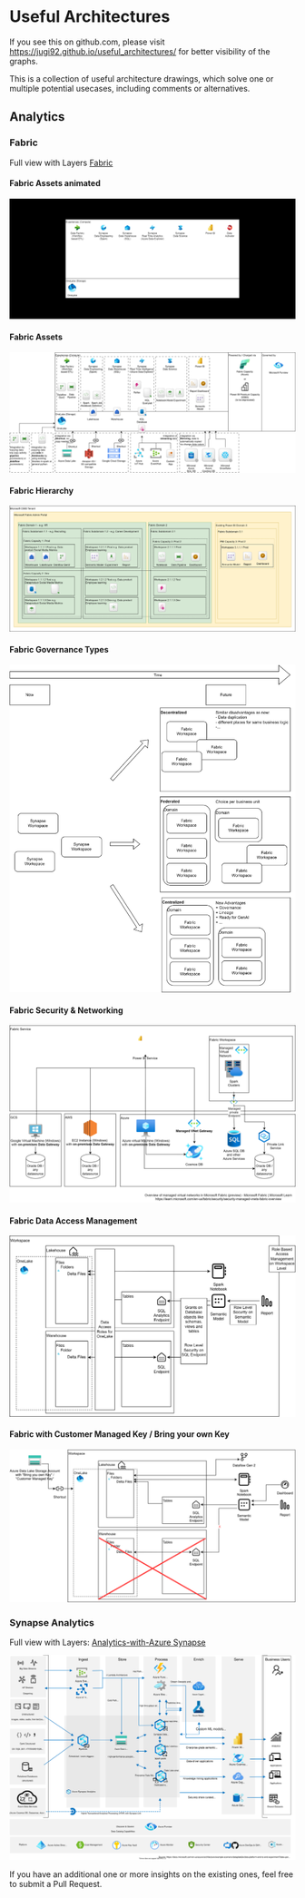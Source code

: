 # Useful Architectures

If you see this on github.com, please visit https://jugi92.github.io/useful_architectures/ for better visibility of the graphs.

This is a collection of useful architecture drawings, which solve one or multiple potential usecases, including comments or alternatives.

## Analytics

### Fabric
  Full view with Layers
  [Fabric](Fabric.html)


####  Fabric Assets animated
  ![Fabric Assets with Layers](Fabric_Overview.gif)


####  Fabric Assets
  ![Fabric Assets](Fabric.svg)


####  Fabric Hierarchy  
  ![Fabric Hierarchy](Fabric_hierarchy.svg)


####  Fabric Governance Types  
  ![Fabric Governance Types](Fabric_governance_type.svg)


####  Fabric Security & Networking
  ![Fabric Security & Networking](Fabric_Security_Networking.drawio.svg)


#### Fabric Data Access Management
  ![Fabric Data Access Management](Fabric_Data_Access_Management.drawio.svg)


#### Fabric with Customer Managed Key / Bring your own Key
![Fabric with Customer Managed Key / Bring your own Key](Fabric_BYOK.drawio.svg)


### Synapse Analytics
  Full view with Layers: 
  [Analytics-with-Azure Synapse](analytics-with-azuresynapse.drawio.html)

  ![Analytics-with-Azure Synapse](analytics-with-azuresynapse.drawio.svg)

If you have an additional one or more insights on the existing ones, feel free to submit a Pull Request.
